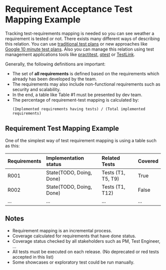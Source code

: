 # Requirement Acceptance Test Mapping Example

Tracking test-requirements mapping is needed so you can see weather a requirement is tested or not. There exists many different ways of describing this relation. You can use [traditional test plans](http://softwaretestingfundamentals.com/test-plan/) or new approaches like [Google 10 minute test plans](https://testing.googleblog.com/2011/09/10-minute-test-plan). Also you can manage this relation using test management applications tools like [practitest](https://www.practitest.com/), [qtest](https://www.tricentis.com/products/agile-dev-testing-qtest/) or [TestLink](http://testlink.org/).

Generally, the following definitions are important:
- The set of **all requirements** is defined based on the requirements which already has been developed by the team.
- The requirements may also include non-functional requirements such as security and scalability.
- In the end, a table like Table #1 must be presented by dev team.
- The percentage of requirement-test mapping is calculated by:
  ```
  (Implemented requirements having tests) / (Total implemented requirements)
  ```

## Requirement Test Mapping Example

One of the simplest way of test requirement mapping is using a table such as this:

| **Requirements** | **Implementation status** | **Related Tests** | **Covered** |
| :--              | :--                       | :--               | :--         |
| R001 | State(TODO, Doing, Done) | Tests (T1, T5, T9) | True|
| R002 | State(TODO, Doing, Done) | Tests (T1, T12) | False|
| ...  | ...                      | ...             | ...  |

## Notes
- Requirement mapping is an incremental process.
- Coverage calculated for requirements that have done status.
- Coverage status checked by all stakeholders such as PM, Test Engineer, ...
- All tests must be executed on each release. (No deprecated or red tests accepted in this list)
- Some showcases or exploratory test could be run manually.
